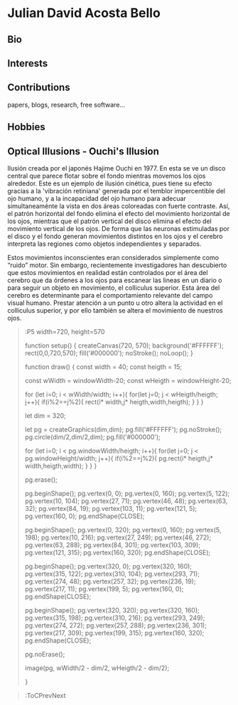 # Julian David Acosta Bello

## Bio

## Interests

## Contributions

papers, blogs, research, free software...

## Hobbies

## Optical Illusions - Ouchi's Illusion

Ilusión creada por el japonés Hajime Ouchi en 1977. En esta se ve un disco central que parece flotar sobre el fondo mientras movemos los ojos alrededor. Este es un ejemplo de ilusión cinética, pues tiene su efecto gracias a la 'vibración retiniana' generada por el temblor impercentible del ojo humano, y a la incapacidad del ojo humano para adecuar simultaneaménte la vista en dos áreas coloreadas con fuerte contraste. Así, el patrón horizontal del fondo elimina el efecto del movimiento horizontal de los ojos, mientras que el patrón vertical del disco elimina el efecto del movimiento vertical de los ojos. De forma que las neuronas estimuladas por el disco y el fondo generan movimientos distintos en los ojos y el cerebro interpreta las regiones como objetos independientes y separados.

Estos movimientos inconscientes eran considerados simplemente como “ruido” motor. Sin embargo, recientemente investigadores han descubierto que estos movimientos en realidad están controlados por el área del cerebro que da órdenes a los ojos para escanear las lineas en un diario o para seguir un objeto en movimiento, el colliculus superior. Esta área del cerebro es determinante para el comportamiento relevante del campo visual humano. Prestar atención a un punto u otro altera la actividad en el colliculus superior, y por ello también se altera el movimiento de nuestros ojos.

> :P5 width=720, height=570
>
> function setup() {
>   createCanvas(720, 570);
>   background('#FFFFFF');
>   rect(0,0,720,570);
>   fill('#000000');
>   noStroke();
>   noLoop();
> }
> 
> function draw() {
>   const width = 40;
>   const heigth = 15;
>
>   const wWidth = windowWidth-20;
>   const wHeigth = windowHeight-20;
>
>   for (let i=0; i < wWidth/width; i++){
>       for(let j=0; j < wHeigth/heigth; j++){
>           if(i%2==j%2){
>               rect(i* width,j* heigth,width,heigth);
>           }
>       }
>   }
>
>   let dim = 320;
>
>   let pg = createGraphics(dim,dim);
>   pg.fill('#FFFFFF');
>   pg.noStroke();
>   pg.circle(dim/2,dim/2,dim);
>   pg.fill('#000000');
>
>   for (let i=0; i < pg.windowWidth/heigth; i++){
>       for(let j=0; j < pg.windowHeight/width; j++){
>           if(i%2==j%2){
>               pg.rect(i* heigth,j* width,heigth,width);
>           }
>       }
>   }
>
>   pg.erase();
>
>   pg.beginShape();
>   pg.vertex(0, 0);
>   pg.vertex(0, 160);
>   pg.vertex(5, 122);
>   pg.vertex(10, 104);
>   pg.vertex(27, 71);
>   pg.vertex(46, 48);
>   pg.vertex(63, 32);
>   pg.vertex(84, 19);
>   pg.vertex(103, 11);
>   pg.vertex(121, 5);
>   pg.vertex(160, 0);
>   pg.endShape(CLOSE);
>
>   pg.beginShape();
>   pg.vertex(0, 320);
>   pg.vertex(0, 160);
>   pg.vertex(5, 198);
>   pg.vertex(10, 216);
>   pg.vertex(27, 249);
>   pg.vertex(46, 272);
>   pg.vertex(63, 288);
>   pg.vertex(84, 301);
>   pg.vertex(103, 309);
>   pg.vertex(121, 315);
>   pg.vertex(160, 320);
>   pg.endShape(CLOSE);
>
>   pg.beginShape();
>   pg.vertex(320, 0);
>   pg.vertex(320, 160);
>   pg.vertex(315, 122);
>   pg.vertex(310, 104);
>   pg.vertex(293, 71);
>   pg.vertex(274, 48);
>   pg.vertex(257, 32);
>   pg.vertex(236, 19);
>   pg.vertex(217, 11);
>   pg.vertex(199, 5);
>   pg.vertex(160, 0);
>   pg.endShape(CLOSE);
>
>   pg.beginShape();
>   pg.vertex(320, 320);
>   pg.vertex(320, 160);
>   pg.vertex(315, 198);
>   pg.vertex(310, 216);
>   pg.vertex(293, 249);
>   pg.vertex(274, 272);
>   pg.vertex(257, 288);
>   pg.vertex(236, 301);
>   pg.vertex(217, 309);
>   pg.vertex(199, 315);
>   pg.vertex(160, 320);
>   pg.endShape(CLOSE);
>
>   pg.noErase();
>
>   image(pg, wWidth/2 - dim/2, wHeigth/2 - dim/2);
>   
> }


> :ToCPrevNext